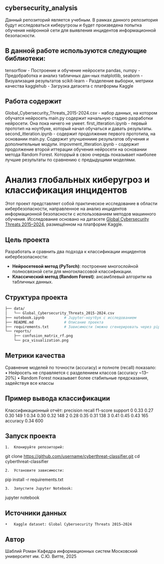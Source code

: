 ## cybersecurity_analysis
Данный репозиторий является учебным. В рамках данного репозитория будут исследоваться киберугрозы и будет произведена попытка обучения нейронной сети для выявления инцидентов информационной безопасности. 

## В данной работе используются следующие библиотеки:

tensorflow	- Построение и обучение нейросети
pandas, numpy -	Предобработка и анализ табличных дан-ных
matplotlib, seaborn -	Визуализация результатов
scikit-learn	- Разделение выборки, метрики качества
kagglehub	- Загрузка датасета с платформы Kaggle

## Работа содержит
Global_Cybersecurity_Threats_2015-2024.csv - набор данных, на котором обучатся нейросеть
main.py содержит начальную стадию разработки нейросети. Она пока ничего не умеет.
first_itteration.ipynb - первый прототип на ноутбуке, который начал обучаться и давать результаты.
second_itteration.ipynb - содержит продолжение первого прототипа, на основании main.py. Содержит улучшенниие результатов обучения и дополнительные модули.
impovment_itteration.ipynb - содержит продолжение второй иттерации обучения нейросети на основании метода Random Forest. Которрый в свою очередь показывает наиболее лучшие результаты по сравнению с предыдущими моделями. 


# Анализ глобальных киберугроз и классификация инцидентов

Этот проект представляет собой практическое исследование в области кибербезопасности, направленное на анализ инцидентов информационной безопасности с использованием методов машинного обучения. Исследование основано на датасете [Global Cybersecurity Threats 2015–2024](https://www.kaggle.com/datasets/atharvasoundankar/global-cybersecurity-threats-2015-2024), размещённом на платформе Kaggle.

## Цель проекта

Разработать и сравнить два подхода к классификации инцидентов кибербезопасности:
- **Нейросетевой метод (PyTorch)**: построение многослойной полносвязной сети для многоклассовой классификации.
- **Классический метод (Random Forest)**: ансамблевый алгоритм на табличных данных.

## Структура проекта

```bash
├── data/
│   └── Global_Cybersecurity_Threats_2015-2024.csv
├── notebook.ipynb         # Jupyter-ноутбук с исследованием
├── README.md              # Описание проекта
├── requirements.txt       # Зависимости (можно сгенерировать через pip freeze)
└── reports/
    ├── confusion_matrix_rf.png
    └── pca_visualization.png
```

## Метрики качества

Сравнение моделей по точности (accuracy) и полноте (recall) показало:
	•	Нейросеть не справляется с разделением классов (accuracy ~13–20%)
	•	Random Forest показывает более стабильные предсказания, задействуя все классы

## Пример вывода классификации

Классификационный отчёт:
              precision    recall  f1-score   support
           0       0.33      0.27      0.30        149
           1       0.34      0.30      0.32        148
           2       0.28      0.35      0.31        138
           3       0.41      0.45      0.43        165
    accuracy                           0.34        600

## Запуск проекта
	1.	Клонируйте репозиторий:

git clone https://github.com/username/cyberthreat-classifier.git
cd cyberthreat-classifier

	2.	Установите зависимости:

pip install -r requirements.txt

	3.	Запустите Jupyter Notebook:

jupyter notebook
## Источники данных
	•	Kaggle dataset: Global Cybersecurity Threats 2015–2024

## Автор

Шаблий Роман
Кафедра информационных систем
Московский университет им. С.Ю. Витте, 2025

